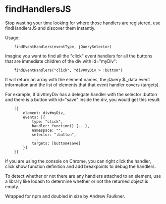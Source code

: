 findHandlersJS
==============

Stop wasting your time looking for where those handlers are registered, use findHandlersJS and discover them instantly.

Usage: 

		findEventHandlers(eventType, jQuerySelector)

Imagine you want to find all the "click" event handlers for all the buttons that are immediate children of the div with id="myDiv":

		findEventHandlers("click", "div#myDiv > :button")

It will return an array with the element names, the jQuery $._data event information and the list of elements that that event handler covers (targets).

For example, if div#myDiv has a delegate handler with the selector :button and there is a button with id="save" inside the div, you would get this result:

		[{
			element: div#myDiv,
			events: [{
				type: "click",
				handler: function() {...},
				namespace: "",
				selector: ":button",
				...
				targets: [button#save]			
			}]
		}] 

If you are using the console on Chrome, you can right click the handler, click show function definition and add breakpoints to debug the handlers.

To detect whether or not there are any handlers attached to an element, use a library like lodash to determine whether or not the returned object is empty.


Wrapped for npm and doubled in size by Andrew Faulkner.
